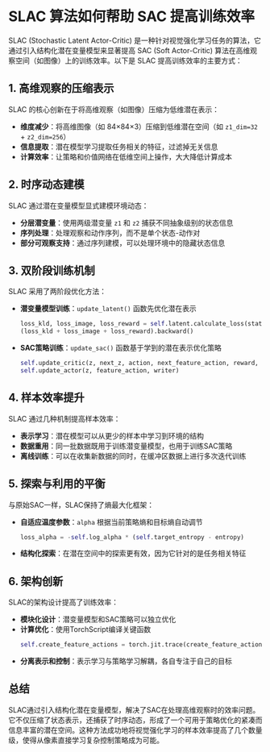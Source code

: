 # SLAC 算法如何帮助 SAC 提高训练效率

SLAC (Stochastic Latent Actor-Critic) 是一种针对视觉强化学习任务的算法，它通过引入结构化潜在变量模型来显著提高 SAC (Soft Actor-Critic) 算法在高维观察空间（如图像）上的训练效率。以下是 SLAC 提高训练效率的主要方式：

## 1. 高维观察的压缩表示

SLAC 的核心创新在于将高维观察（如图像）压缩为低维潜在表示：

- **维度减少**：将高维图像（如 84×84×3）压缩到低维潜在空间（如 `z1_dim=32` + `z2_dim=256`）
- **信息提取**：潜在模型学习提取任务相关的特征，过滤掉无关信息
- **计算效率**：让策略和价值网络在低维空间上操作，大大降低计算成本

## 2. 时序动态建模

SLAC 通过潜在变量模型显式建模环境动态：

- **分层潜变量**：使用两级潜变量 `z1` 和 `z2` 捕获不同抽象级别的状态信息
- **序列处理**：处理观察和动作序列，而不是单个状态-动作对
- **部分可观察支持**：通过序列建模，可以处理环境中的隐藏状态信息

## 3. 双阶段训练机制

SLAC 采用了两阶段优化方法：

- **潜变量模型训练**：`update_latent()` 函数先优化潜在表示
  ```python
  loss_kld, loss_image, loss_reward = self.latent.calculate_loss(state_, action_, reward_, done_)
  (loss_kld + loss_image + loss_reward).backward()
  ```
- **SAC策略训练**：`update_sac()` 函数基于学到的潜在表示优化策略
  ```python
  self.update_critic(z, next_z, action, next_feature_action, reward, done, writer)
  self.update_actor(z, feature_action, writer)
  ```

## 4. 样本效率提升

SLAC 通过几种机制提高样本效率：

- **表示学习**：潜在模型可以从更少的样本中学习到环境的结构
- **数据重用**：同一批数据既用于训练潜变量模型，也用于训练SAC策略
- **离线训练**：可以在收集新数据的同时，在缓冲区数据上进行多次迭代训练

## 5. 探索与利用的平衡

与原始SAC一样，SLAC保持了熵最大化框架：

- **自适应温度参数**：`alpha` 根据当前策略熵和目标熵自动调节
  ```python
  loss_alpha = -self.log_alpha * (self.target_entropy - entropy)
  ```
- **结构化探索**：在潜在空间中的探索更有效，因为它针对的是任务相关特征

## 6. 架构创新

SLAC的架构设计提高了训练效率：

- **模块化设计**：潜变量模型和SAC策略可以独立优化
- **计算优化**：使用TorchScript编译关键函数
  ```python
  self.create_feature_actions = torch.jit.trace(create_feature_actions, (fake_feature, fake_action))
  ```
- **分离表示和控制**：表示学习与策略学习解耦，各自专注于自己的目标

## 总结

SLAC通过引入结构化潜在变量模型，解决了SAC在处理高维观察时的效率问题。它不仅压缩了状态表示，还捕获了时序动态，形成了一个可用于策略优化的紧凑而信息丰富的潜在空间。这种方法成功地将视觉强化学习的样本效率提高了几个数量级，使得从像素直接学习复杂控制策略成为可能。